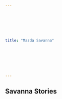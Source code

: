 ```yaml
---







title: "Mazda Savanna"







---
```
















<h2>Savanna Stories</h2>





















